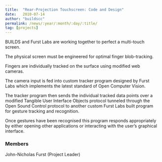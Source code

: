 ```yaml
---
title:  "Rear-Projection Touchscreen: Code and Design"
date:   2010-07-14
author: "buildscc"
permalink: /news/:year/:month/:day/:title/
tag: [projects]
---
```


BUILDS and Furst Labs are working together to perfect a multi-touch screen.

The physical screen must be engineered for optimal finger blob-tracking.

Fingers are individually tracked on the surface using modified web cameras.

The camera input is fed into custom tracker program designed by Furst Labs which implements the latest standard of Open Computer Vision.

The tracker program then sends the individual tracked data points over a modified Tangible User Interface Objects protocol tunneled through the Open Sound Control protocol to another custom Furst Labs built program for gesture tracking and recognition.

Once gestures have been recognised this program responds appropriately by either opening other applications or interacting with the user’s graphical interface.

### Members

John-Nicholas Furst (Project Leader)